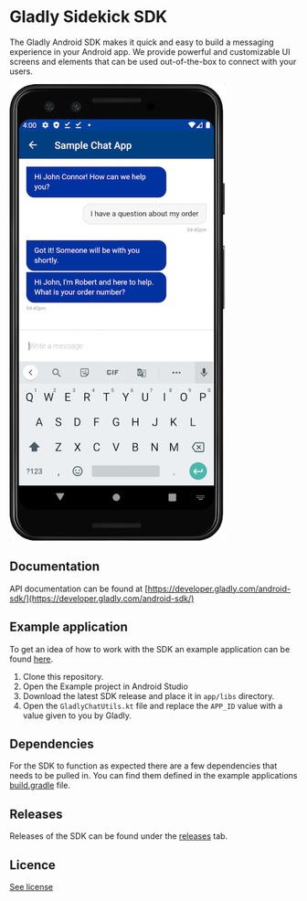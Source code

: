 # Gladly Sidekick SDK

The Gladly Android SDK makes it quick and easy to build a messaging experience in your Android app. We provide powerful and customizable UI screens and elements that can be used out-of-the-box to connect with your users.

![screenshot of chat conversation](ChatExample.png)

## Documentation
API documentation can be found at [https://developer.gladly.com/android-sdk/](https://developer.gladly.com/android-sdk/)

## Example application
To get an idea of how to work with the SDK an example application can be found [here](https://github.com/gladly/sidekick-ios-sdk/tree/master/Example).
1. Clone this repository.
1. Open the Example project in Android Studio
1. Download the latest SDK release and place it in `app/libs` directory.
1. Open the `GladlyChatUtils.kt` file and replace the `APP_ID` value with a value given to you by Gladly.

## Dependencies
For the SDK to function as expected there are a few dependencies that needs to be pulled in. You can find them defined in the example applications [build.gradle](https://github.com/gladly/sidekick-android-sdk/blob/master/Example/app/build.gradle) file.

## Releases
Releases of the SDK can be found under the [releases](https://github.com/gladly/sidekick-android-sdk/releases) tab.

## Licence
[See license](https://github.com/gladly/sidekick-android-sdk/tree/master/LICENSE.md)

